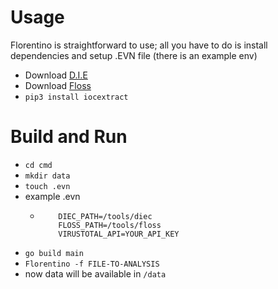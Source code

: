 # Usage
Florentino is straightforward to use; all you have to do is install dependencies
and setup .EVN file (there is an example env)


- Download [D.I.E](https://github.com/horsicq/Detect-It-Easy) 
- Download [Floss](https://github.com/fireeye/flare-floss)
- `pip3 install iocextract`



# Build and Run
- `cd cmd`
- `mkdir data`
- `touch .evn`
- example .evn
    - ``` 
          DIEC_PATH=/tools/diec
          FLOSS_PATH=/tools/floss
          VIRUSTOTAL_API=YOUR_API_KEY
      ```
- `go build main`
- `Florentino -f FILE-TO-ANALYSIS`
- now data will be available in `/data` 